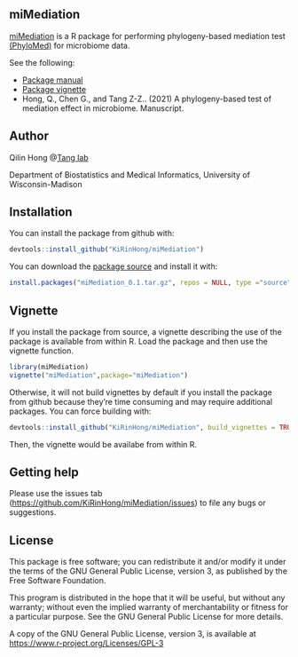 ## miMediation

[miMediation](https://github.com/KiRinHong/miMediation) is a R package for performing phylogeny-based mediation test [(PhyloMed)](https://github.com/KiRinHong/PhyloMed) for microbiome data.

See the following:

- [Package manual](https://github.com/KiRinHong/miMediation/blob/main/miMediation_0.1.pdf)
- [Package vignette](https://github.com/KiRinHong/miMediation/blob/main/miMediation_vignette.pdf)
- Hong, Q., Chen G., and Tang Z-Z.. (2021) A phylogeny-based test of mediation effect in microbiome. Manuscript.

## Author

Qilin Hong @[Tang lab](https://tangzheng1.github.io/tanglab/)

Department of Biostatistics and Medical Informatics, University of Wisconsin-Madison

## Installation

You can install the package from github with:

``` r
devtools::install_github("KiRinHong/miMediation")
```
You can download the [package source](https://github.com/KiRinHong/miMediation/blob/main/miMediation_0.1.tar.gz) and install it with:

``` r
install.packages("miMediation_0.1.tar.gz", repos = NULL, type ="source") 
```

## Vignette

If you install the package from source, a vignette describing the use of the package is available from within R. Load the package and then use the vignette function.

``` r
library(miMediation)
vignette("miMediation",package="miMediation")
```
Otherwise, it will not build vignettes by default if you install the package from github because they’re time consuming and may require additional packages. You can force building with:

``` r
devtools::install_github("KiRinHong/miMediation", build_vignettes = TRUE)
```
Then, the vignette would be availabe from within R.

## Getting help

Please use the issues tab (https://github.com/KiRinHong/miMediation/issues) to file any bugs or suggestions.

## License

This package is free software; you can redistribute it and/or modify it under the terms of the GNU General Public License, version 3, as published by the Free Software Foundation.

This program is distributed in the hope that it will be useful, but without any warranty; without even the implied warranty of merchantability or fitness for a particular purpose. See the GNU General Public License for more details.

A copy of the GNU General Public License, version 3, is available at https://www.r-project.org/Licenses/GPL-3
